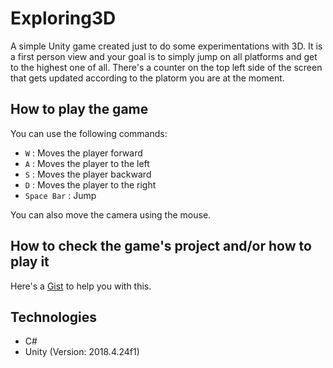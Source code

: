 # Exploring3D
A simple Unity game created just to do some experimentations with 3D. It is a first person view and your goal is to simply jump on all platforms and get to the highest one of all. There's a counter on the top left side of the screen that gets updated according to the platorm you are at the moment.

How to play the game
---

You can use the following commands:
* `W` : Moves the player forward
* `A` : Moves the player to the left
* `S` : Moves the player backward
* `D` : Moves the player to the right
* `Space Bar` : Jump

You can also move the camera using the mouse.

How to check the game's project and/or how to play it
---

Here's a [Gist](https://gist.github.com/iVcente/57399cc5265feb140c3a36db03b08eb4) to help you with this.

Technologies
---
* C#
* Unity (Version: 2018.4.24f1)
